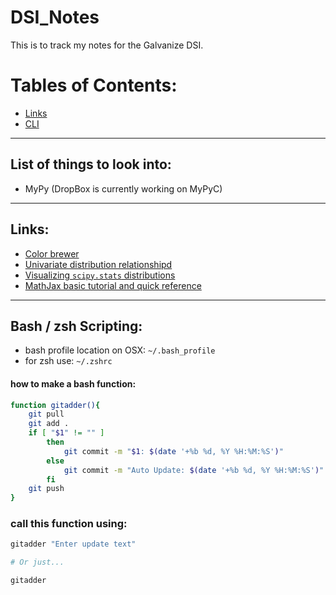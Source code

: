 # DSI_Notes
This is to track my notes for the Galvanize DSI.

# Tables of Contents:
* [Links](#links)
* [CLI](#cli)
______________________________________________

## List of things to look into:

* MyPy (DropBox is currently working on MyPyC)

______________________________________________

## <a name="links">Links</a>:

* [Color brewer](https://colorbrewer2.org/#type=sequential&scheme=BuGn&n=3)
* [Univariate distribution relationshipd](http://www.math.wm.edu/~leemis/chart/UDR/UDR.html)
* [Visualizing `scipy.stats` distributions](https://stackoverflow.com/questions/37559470/what-do-all-the-distributions-available-in-scipy-stats-look-like)
* [MathJax basic tutorial and quick reference](https://math.meta.stackexchange.com/questions/5020/mathjax-basic-tutorial-and-quick-reference)


______________________________________________

## <a name="cli">Bash / zsh Scripting</a>:
* bash profile location on OSX: `~/.bash_profile`
* for zsh use: `~/.zshrc`

#### how to make a bash function:

```bash
function gitadder(){
    git pull
    git add .
    if [ "$1" != "" ]
        then
            git commit -m "$1: $(date '+%b %d, %Y %H:%M:%S')"
        else
            git commit -m "Auto Update: $(date '+%b %d, %Y %H:%M:%S')"
        fi
    git push
}
```

### call this function using:

```bash
gitadder "Enter update text"

# Or just...

gitadder
```

